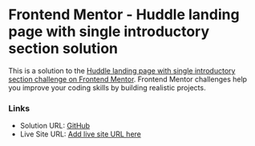 # Frontend Mentor - Huddle landing page with single introductory section solution

This is a solution to the [Huddle landing page with single introductory section challenge on Frontend Mentor](https://www.frontendmentor.io/challenges/huddle-landing-page-with-a-single-introductory-section-B_2Wvxgi0). Frontend Mentor challenges help you improve your coding skills by building realistic projects. 


### Links

- Solution URL: [GitHub](https://github.com/ayopedro/huddle-landing-page)
- Live Site URL: [Add live site URL here](https://your-live-site-url.com)

